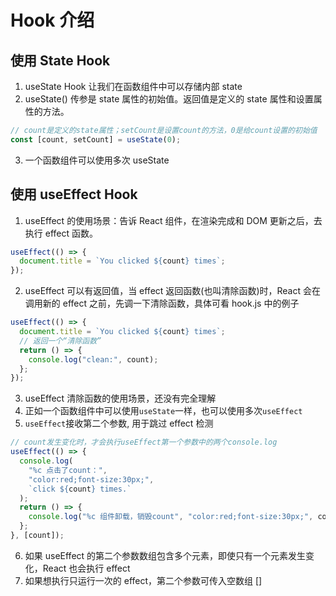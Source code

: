 # Hook 介绍

## 使用 State Hook

1. useState Hook 让我们在函数组件中可以存储内部 state
2. useState() 传参是 state 属性的初始值。返回值是定义的 state 属性和设置属性的方法。

```javascript
// count是定义的state属性；setCount是设置count的方法，0是给count设置的初始值
const [count, setCount] = useState(0);
```

3. 一个函数组件可以使用多次 useState

## 使用 useEffect Hook

1. useEffect 的使用场景：告诉 React 组件，在渲染完成和 DOM 更新之后，去执行 effect 函数。

```javascript
useEffect(() => {
  document.title = `You clicked ${count} times`;
});
```

2. useEffect 可以有返回值，当 effect 返回函数(也叫清除函数)时，React 会在调用新的 effect 之前，先调一下清除函数，具体可看 hook.js 中的例子

```javascript
useEffect(() => {
  document.title = `You clicked ${count} times`;
  // 返回一个“清除函数”
  return () => {
    console.log("clean:", count);
  };
});
```

3. useEffect 清除函数的使用场景，还没有完全理解
4. 正如一个函数组件中可以使用`useState`一样，也可以使用多次`useEffect`
5. `useEffect`接收第二个参数, 用于跳过 effect 检测

```javascript
// count发生变化时，才会执行useEffect第一个参数中的两个console.log
useEffect(() => {
  console.log(
    "%c 点击了count：",
    "color:red;font-size:30px;",
    `click ${count} times.`
  );
  return () => {
    console.log("%c 组件卸载，销毁count", "color:red;font-size:30px;", count);
  };
}, [count]);
```

6. 如果 useEffect 的第二个参数数组包含多个元素，即使只有一个元素发生变化，React 也会执行 effect
7. 如果想执行只运行一次的 effect，第二个参数可传入空数组 []

